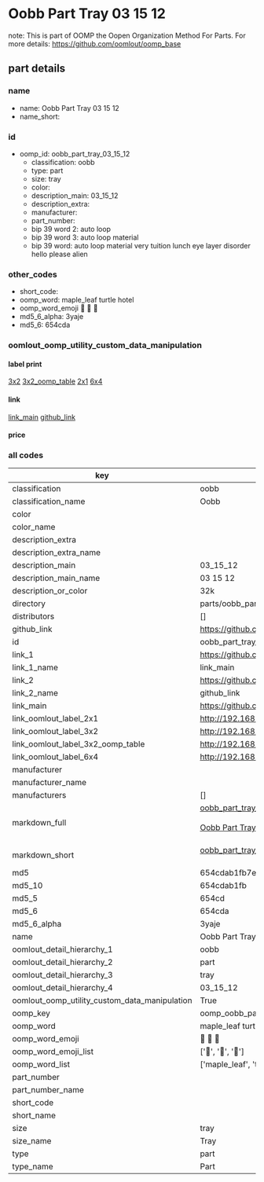 # Oobb Part Tray 03 15 12  

note: This is part of OOMP the Oopen Organization Method For Parts. For more details: https://github.com/oomlout/oomp_base

##  part details





### name
* name: Oobb Part Tray 03 15 12
* name_short: 
### id
* oomp_id: oobb_part_tray_03_15_12
  * classification: oobb
  * type: part
  * size: tray
  * color: 
  * description_main: 03_15_12
  * description_extra: 
  * manufacturer: 
  * part_number: 
  * bip 39 word 2: auto loop
  * bip 39 word 3: auto loop material
  * bip 39 word: auto loop material very tuition lunch eye layer disorder hello please alien

### other_codes
* short_code: 
* oomp_word: maple_leaf turtle hotel
* oomp_word_emoji :maple_leaf: :turtle: :hotel:
* md5_6_alpha: 3yaje
* md5_6: 654cda






### oomlout_oomp_utility_custom_data_manipulation
#### label print
[3x2](http://192.168.1.245:1112/?label=oomp%203yaje)
[3x2_oomp_table](http://192.168.1.107:1112/?label=oomp%203yaje)
[2x1](http://192.168.1.242:1112/?label=oomp%203yaje)
[6x4](http://192.168.1.55:1112/?label=oomp%203yaje)    

#### link

[link_main](https://github.com/oomlout/oomlout_oomp_current_version_messy/tree/main/parts/oobb_part_tray_03_15_12) [github_link](https://github.com/oomlout/oomlout_oomp_part_src/tree/main/parts/oobb_part_tray_03_15_12)                             

#### price







### all codes 
| key | value |  
| --- | --- |  
| classification | oobb |  
| classification_name | Oobb |  
| color |  |  
| color_name |  |  
| description_extra |  |  
| description_extra_name |  |  
| description_main | 03_15_12 |  
| description_main_name | 03 15 12 |  
| description_or_color | 32k |  
| directory | parts/oobb_part_tray_03_15_12 |  
| distributors | [] |  
| github_link | https://github.com/oomlout/oomlout_oomp_part_src/tree/main/parts/oobb_part_tray_03_15_12 |  
| id | oobb_part_tray_03_15_12 |  
| link_1 | https://github.com/oomlout/oomlout_oomp_current_version_messy/tree/main/parts/oobb_part_tray_03_15_12 |  
| link_1_name | link_main |  
| link_2 | https://github.com/oomlout/oomlout_oomp_part_src/tree/main/parts/oobb_part_tray_03_15_12 |  
| link_2_name | github_link |  
| link_main | https://github.com/oomlout/oomlout_oomp_current_version_messy/tree/main/parts/oobb_part_tray_03_15_12 |  
| link_oomlout_label_2x1 | http://192.168.1.242:1112/?label=oomp%203yaje |  
| link_oomlout_label_3x2 | http://192.168.1.245:1112/?label=oomp%203yaje |  
| link_oomlout_label_3x2_oomp_table | http://192.168.1.107:1112/?label=oomp%203yaje |  
| link_oomlout_label_6x4 | http://192.168.1.55:1112/?label=oomp%203yaje |  
| manufacturer |  |  
| manufacturer_name |  |  
| manufacturers | [] |  
| markdown_full | [oobb_part_tray_03_15_12](https://github.com/oomlout/oomlout_oomp_current_version_messy/tree/main/parts/oobb_part_tray_03_15_12)<br>[](https://github.com/oomlout/oomlout_oomp_current_version_messy/tree/main/parts/oobb_part_tray_03_15_12)<br>[Oobb Part Tray 03 15 12](https://github.com/oomlout/oomlout_oomp_current_version_messy/tree/main/parts/oobb_part_tray_03_15_12)<br><br> |  
| markdown_short | [oobb_part_tray_03_15_12](https://github.com/oomlout/oomlout_oomp_current_version_messy/tree/main/parts/oobb_part_tray_03_15_12)<br><br> |  
| md5 | 654cdab1fb7e4a2614f51f2f11e0f87c |  
| md5_10 | 654cdab1fb |  
| md5_5 | 654cd |  
| md5_6 | 654cda |  
| md5_6_alpha | 3yaje |  
| name | Oobb Part Tray 03 15 12 |  
| oomlout_detail_hierarchy_1 | oobb |  
| oomlout_detail_hierarchy_2 | part |  
| oomlout_detail_hierarchy_3 | tray |  
| oomlout_detail_hierarchy_4 | 03_15_12 |  
| oomlout_oomp_utility_custom_data_manipulation | True |  
| oomp_key | oomp_oobb_part_tray_03_15_12 |  
| oomp_word | maple_leaf turtle hotel |  
| oomp_word_emoji | :maple_leaf: :turtle: :hotel: |  
| oomp_word_emoji_list | [':maple_leaf:', ':turtle:', ':hotel:'] |  
| oomp_word_list | ['maple_leaf', 'turtle', 'hotel'] |  
| part_number |  |  
| part_number_name |  |  
| short_code |  |  
| short_name |  |  
| size | tray |  
| size_name | Tray |  
| type | part |  
| type_name | Part |  
